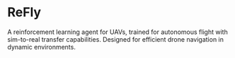 # ReFly
A reinforcement learning agent for UAVs, trained for autonomous flight with sim-to-real transfer capabilities. Designed for efficient drone navigation in dynamic environments.
